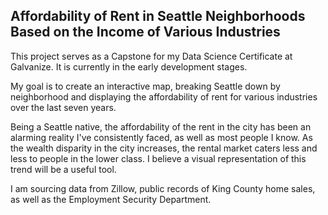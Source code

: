 ## Affordability of Rent in Seattle Neighborhoods Based on the Income of Various Industries  

This project serves as a Capstone for my Data Science Certificate at Galvanize. It is currently in the early development stages.   
  
My goal is to create an interactive map, breaking Seattle down by neighborhood and displaying the affordability of rent for various industries over the last seven years.  

Being a Seattle native, the affordability of the rent in the city has been an alarming reality I've consistently faced, as well as most people I know. As the wealth disparity in the city increases, the rental market caters less and less to people in the lower class. I believe a visual representation of this trend will be a useful tool.  

I am sourcing data from Zillow, public records of King County home sales, as well as the Employment Security Department. 
